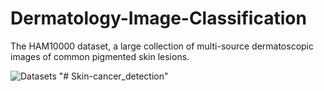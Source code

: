 # Dermatology-Image-Classification
 The HAM10000 dataset, a large collection of multi-source dermatoscopic images of common pigmented skin lesions.
 
 ![Datasets](category_samples.png)
"# Skin-cancer_detection" 
